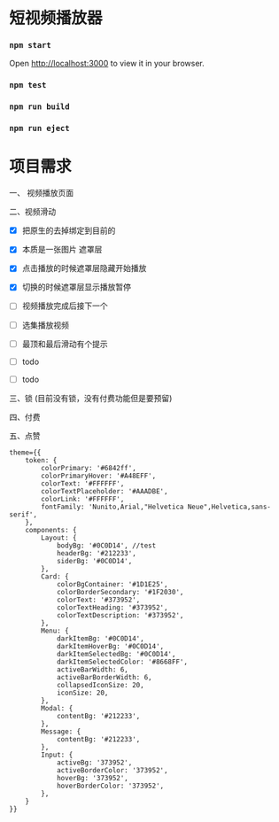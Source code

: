 # 短视频播放器

### `npm start`

Open [http://localhost:3000](http://localhost:3000) to view it in your browser.

### `npm test`

### `npm run build`

### `npm run eject`


# 项目需求
一、 视频播放页面

二、视频滑动

- [x] 把原生的去掉绑定到目前的
- [x] 本质是一张图片 遮罩层
- [x] 点击播放的时候遮罩层隐藏开始播放
- [x] 切换的时候遮罩层显示播放暂停
- [ ] 视频播放完成后接下一个
- [ ] 选集播放视频
- [ ] 最顶和最后滑动有个提示
- [ ] todo
- [ ] todo


三、锁 (目前没有锁，没有付费功能但是要预留)

四、付费

五、点赞


```text
theme={{
    token: {
        colorPrimary: '#6842ff',
        colorPrimaryHover: '#A48EFF',
        colorText: '#FFFFFF',
        colorTextPlaceholder: '#AAADBE',
        colorLink: '#FFFFFF',
        fontFamily: 'Nunito,Arial,"Helvetica Neue",Helvetica,sans-serif',
    },
    components: {
        Layout: {
            bodyBg: '#0C0D14', //test
            headerBg: '#212233',
            siderBg: '#0C0D14',
        },
        Card: {
            colorBgContainer: '#1D1E25',
            colorBorderSecondary: '#1F2030',
            colorText: '#373952',
            colorTextHeading: '#373952',
            colorTextDescription: '#373952',
        },
        Menu: {
            darkItemBg: '#0C0D14',
            darkItemHoverBg: '#0C0D14',
            darkItemSelectedBg: '#0C0D14',
            darkItemSelectedColor: '#8668FF',
            activeBarWidth: 6,
            activeBarBorderWidth: 6,
            collapsedIconSize: 20,
            iconSize: 20,
        },
        Modal: {
            contentBg: '#212233',
        },
        Message: {
            contentBg: '#212233',
        },
        Input: {
            activeBg: '373952',
            activeBorderColor: '373952',
            hoverBg: '373952',
            hoverBorderColor: '373952',
        },
    }
}}
```



